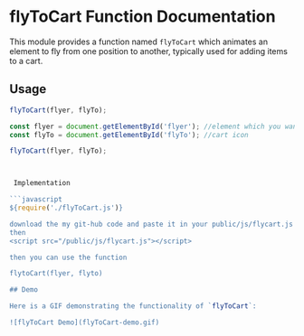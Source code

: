 # flyToCart Function Documentation

This module provides a function named `flyToCart` which animates an element to fly from one position to another, typically used for adding items to a cart.

## Usage

```javascript
flyToCart(flyer, flyTo);

const flyer = document.getElementById('flyer'); //element which you wanted to fly to cart
const flyTo = document.getElementById('flyTo'); //cart icon

flyToCart(flyer, flyTo);



 Implementation

```javascript
${require('./flyToCart.js')}

download the my git-hub code and paste it in your public/js/flycart.js
then
<script src="/public/js/flycart.js"></script>

then you can use the function

flytoCart(flyer, flyto)

## Demo

Here is a GIF demonstrating the functionality of `flyToCart`:

![flyToCart Demo](flyToCart-demo.gif)



